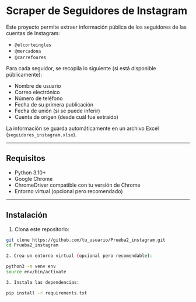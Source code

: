 # Scraper de Seguidores de Instagram

Este proyecto permite extraer información pública de los seguidores de las cuentas de Instagram:

- `@elcorteingles`
- `@mercadona`
- `@carrefoures`

Para cada seguidor, se recopila lo siguiente (si está disponible públicamente):

- Nombre de usuario
- Correo electrónico
- Número de teléfono
- Fecha de su primera publicación
- Fecha de unión (si se puede inferir)
- Cuenta de origen (desde cuál fue extraído)

La información se guarda automáticamente en un archivo Excel (`seguidores_instagram.xlsx`).

---

## Requisitos

- Python 3.10+
- Google Chrome
- ChromeDriver compatible con tu versión de Chrome
- Entorno virtual (opcional pero recomendado)

---

## Instalación

1. Clona este repositorio:

```bash
git clone https://github.com/tu_usuario/Prueba2_instagram.git
cd Prueba2_instagram

2. Crea un entorno virtual (opcional pero recomendable):

python3 -m venv env
source env/bin/activate

3. Instala las dependencias:

pip install -r requirements.txt
